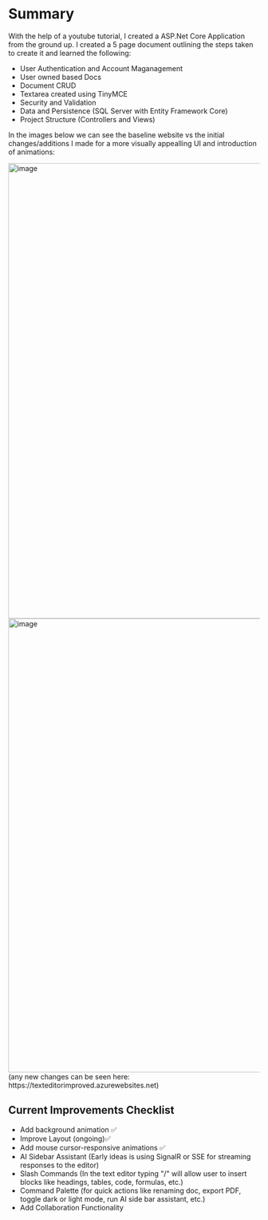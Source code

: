 # Summary
With the help of a youtube tutorial, I created a ASP.Net Core Application from the ground up. I created a 5 page document outlining the steps taken to create it and learned the following:
- User Authentication and Account Maganagement
- User owned based Docs
- Document CRUD
- Textarea created using TinyMCE
- Security and Validation
- Data and Persistence (SQL Server with Entity Framework Core)
- Project Structure (Controllers and Views)

In the images below we can see the baseline website vs the initial changes/additions I made for a more visually appealling UI and introduction of animations:

<img width="1918" height="912" alt="image" src="https://github.com/user-attachments/assets/8defc8e4-d7c8-45ac-9e58-3699c508b2e2" />
<img width="1914" height="909" alt="image" src="https://github.com/user-attachments/assets/0adaf92f-0459-4716-bc0e-5d4853fae2e0" />
(any new changes can be seen here: 
https://texteditorimproved.azurewebsites.net)

## Current Improvements Checklist
- Add background animation ✅
- Improve Layout (ongoing)✅
- Add mouse cursor-responsive animations ✅
- AI Sidebar Assistant (Early ideas is using SignalR or SSE for streaming responses to the editor)
- Slash Commands (In the text editor typing "/" will allow user to insert blocks like headings, tables, code, formulas, etc.)
- Command Palette (for quick actions like renaming doc, export PDF, toggle dark or light mode, run AI side bar assistant, etc.)
- Add Collaboration Functionality


